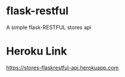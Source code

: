 # flask-restful
A simple flask-RESTFUL stores api

# Heroku Link
https://stores-flaskrestful-api.herokuapp.com
